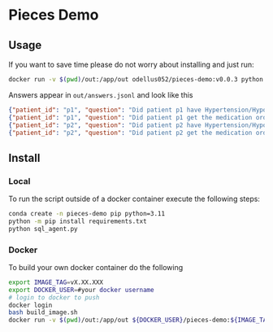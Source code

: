 # Pieces Demo

## Usage
If you want to save time please do not worry about installing and just run:
```bash
docker run -v $(pwd)/out:/app/out odellus052/pieces-demo:v0.0.3 python sql_agent.py
```
Answers appear in `out/answers.jsonl` and look like this
```json
{"patient_id": "p1", "question": "Did patient p1 have Hypertension/Hypotension given blood-pressure records from vitals?", "answer": "Yes, patient p1 had Hypertension given the blood pressure record of 186/82 mmHg from the vitals."}
{"patient_id": "p1", "question": "Did patient p1 get the medication order to treat hypertension/hypotension if any?", "answer": "Yes, patient p1 received a medication order for LABETALOL, which is used to treat hypertension, with the instruction to administer if Systolic BP is greater than 160 mmHg."}
{"patient_id": "p2", "question": "Did patient p2 have Hypertension/Hypotension given blood-pressure records from vitals?", "answer": "Yes, patient p2 had Hypotension given the blood pressure record of 68/41 mmHg."}
{"patient_id": "p2", "question": "Did patient p2 get the medication order to treat hypertension/hypotension if any?", "answer": "No, patient p2 did not get the medication order to treat hypertension/hypotension if any."}
```
## Install
### Local
To run the script outside of a docker container execute the following steps:
```bash
conda create -n pieces-demo pip python=3.11
python -m pip install requirements.txt
python sql_agent.py
```
### Docker
To build your own docker container do the following
```bash
export IMAGE_TAG=vX.XX.XXX
export DOCKER_USER=#your docker username
# login to docker to push
docker login
bash build_image.sh
docker run -v $(pwd)/out:/app/out ${DOCKER_USER}/pieces-demo:${IMAGE_TAG} python sql_agent.py

```
